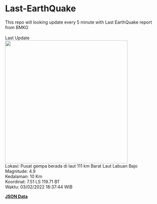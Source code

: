 # Last-EarthQuake
This repo will looking update every 5 minute with Last EarthQuake report from BMKG
<br>
<br>
Last Update
<br>
<img src="https://ews.bmkg.go.id/TEWS/data/20220203183744.mmi.jpg" width="400"/>
<br>
Lokasi: Pusat gempa berada di laut 111 km Barat Laut Labuan Bajo <br>
Magnitude: 4.9 <br>
Kedalaman: 10 Km <br>
Koordinat: 7.51 LS 119.71 BT <br>
Waktu: 03/02/2022 18:37:44 WIB <br>

<a href="./data/data.json">**JSON Data**</a>
